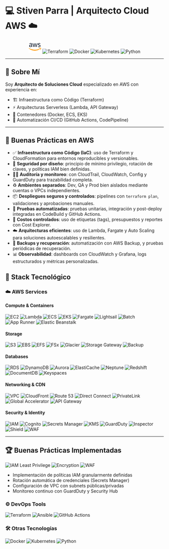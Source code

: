 # 💻 Stiven Parra | Arquitecto Cloud AWS ☁️

<p align="center">
  <img src="https://raw.githubusercontent.com/devicons/devicon/master/icons/amazonwebservices/amazonwebservices-original-wordmark.svg" width="40" title="AWS"/>
  <img src="https://cdn.jsdelivr.net/gh/devicons/devicon/icons/terraform/terraform-original.svg" width="40" title="Terraform"/>
  <img src="https://cdn.jsdelivr.net/gh/devicons/devicon/icons/docker/docker-original.svg" width="40" title="Docker"/>
  <img src="https://cdn.jsdelivr.net/gh/devicons/devicon/icons/kubernetes/kubernetes-plain.svg" width="40" title="Kubernetes"/>
  <img src="https://cdn.jsdelivr.net/gh/devicons/devicon/icons/python/python-original.svg" width="40" title="Python"/>
</p>

---

## 🚀 Sobre Mí

Soy **Arquitecto de Soluciones Cloud** especializado en AWS con experiencia en:
- 🏗️ Infraestructura como Código (Terraform)
- ⚡ Arquitecturas Serverless (Lambda, API Gateway)
- 🐳 Contenedores (Docker, ECS, EKS)
- 🔄 Automatización CI/CD (GitHub Actions, CodePipeline)

---

## 🧭 Buenas Prácticas en AWS

- ✅ **Infraestructura como Código (IaC)**: uso de Terraform y CloudFormation para entornos reproducibles y versionables.
- 🔐 **Seguridad por diseño**: principio de mínimo privilegio, rotación de claves, y políticas IAM bien definidas.
- 🕵️‍♂️ **Auditoría y monitoreo**: con CloudTrail, CloudWatch, Config y GuardDuty para trazabilidad completa.
- ♻️ **Ambientes separados**: Dev, QA y Prod bien aislados mediante cuentas o VPCs independientes.
- 📦 **Despliegues seguros y controlados**: pipelines con `terraform plan`, validaciones y aprobaciones manuales.
- 🧪 **Pruebas automatizadas**: pruebas unitarias, integración y post-deploy integradas en CodeBuild y GitHub Actions.
- 💸 **Costos controlados**: uso de etiquetas (tags), presupuestos y reportes con Cost Explorer.
- ☁️ **Arquitecturas eficientes**: uso de Lambda, Fargate y Auto Scaling para soluciones autoescalables y resilientes.
- 🔄 **Backups y recuperación**: automatización con AWS Backup, y pruebas periódicas de recuperación.
- 📊 **Observabilidad**: dashboards con CloudWatch y Grafana, logs estructurados y métricas personalizadas.


## 🔧 Stack Tecnológico

### ☁️ AWS Services

#### Compute & Containers
<p>
  <img src="https://img.shields.io/badge/EC2-FF9900?logo=amazonec2&logoColor=white" alt="EC2"/>
  <img src="https://img.shields.io/badge/Lambda-FF9900?logo=awslambda&logoColor=white" alt="Lambda"/>
  <img src="https://img.shields.io/badge/ECS-FF6600?logo=amazonecs&logoColor=white" alt="ECS"/>
  <img src="https://img.shields.io/badge/EKS-0052CC?logo=amazoneks&logoColor=white" alt="EKS"/>
  <img src="https://img.shields.io/badge/Fargate-FF9900?logo=aws&logoColor=white" alt="Fargate"/>
  <img src="https://img.shields.io/badge/Lightsail-3F48CC?logo=amazonlightsail&logoColor=white" alt="Lightsail"/>
  <img src="https://img.shields.io/badge/Batch-FF9900?logo=aws&logoColor=white" alt="Batch"/>
  <img src="https://img.shields.io/badge/AppRunner-FF9900?logo=aws&logoColor=white" alt="App Runner"/>
  <img src="https://img.shields.io/badge/Elastic_Beanstalk-569A31?logo=awselasticbeanstalk&logoColor=white" alt="Elastic Beanstalk"/>
</p>

#### Storage
<p>
  <img src="https://img.shields.io/badge/S3-569A31?logo=amazons3&logoColor=white" alt="S3"/>
  <img src="https://img.shields.io/badge/EBS-FF9900?logo=aws&logoColor=white" alt="EBS"/>
  <img src="https://img.shields.io/badge/EFS-FF9900?logo=aws&logoColor=white" alt="EFS"/>
  <img src="https://img.shields.io/badge/FSx-FF9900?logo=aws&logoColor=white" alt="FSx"/>
  <img src="https://img.shields.io/badge/Glacier-005571?logo=aws&logoColor=white" alt="Glacier"/>
  <img src="https://img.shields.io/badge/Storage_Gateway-FF9900?logo=aws&logoColor=white" alt="Storage Gateway"/>
  <img src="https://img.shields.io/badge/Backup-FF9900?logo=aws&logoColor=white" alt="Backup"/>
</p>

#### Databases
<p>
  <img src="https://img.shields.io/badge/RDS-527FFF?logo=amazonrds&logoColor=white" alt="RDS"/>
  <img src="https://img.shields.io/badge/DynamoDB-4053D6?logo=amazondynamodb&logoColor=white" alt="DynamoDB"/>
  <img src="https://img.shields.io/badge/Aurora-0073BB?logo=amazonaurora&logoColor=white" alt="Aurora"/>
  <img src="https://img.shields.io/badge/ElastiCache-912B88?logo=aws&logoColor=white" alt="ElastiCache"/>
  <img src="https://img.shields.io/badge/Neptune-FF9900?logo=aws&logoColor=white" alt="Neptune"/>
  <img src="https://img.shields.io/badge/Redshift-8C4FFF?logo=amazonredshift&logoColor=white" alt="Redshift"/>
  <img src="https://img.shields.io/badge/DocumentDB-4053D6?logo=aws&logoColor=white" alt="DocumentDB"/>
  <img src="https://img.shields.io/badge/Keyspaces-FF9900?logo=aws&logoColor=white" alt="Keyspaces"/>
</p>

#### Networking & CDN
<p>
  <img src="https://img.shields.io/badge/VPC-43B02A?logo=amazonvpc&logoColor=white" alt="VPC"/>
  <img src="https://img.shields.io/badge/CloudFront-005571?logo=amazoncloudfront&logoColor=white" alt="CloudFront"/>
  <img src="https://img.shields.io/badge/Route53-FFCC00?logo=amazonroute53&logoColor=black" alt="Route 53"/>
  <img src="https://img.shields.io/badge/Direct_Connect-FF9900?logo=aws&logoColor=white" alt="Direct Connect"/>
  <img src="https://img.shields.io/badge/PrivateLink-FF9900?logo=aws&logoColor=white" alt="PrivateLink"/>
  <img src="https://img.shields.io/badge/Global_Accelerator-FF9900?logo=aws&logoColor=white" alt="Global Accelerator"/>
  <img src="https://img.shields.io/badge/API_Gateway-FF4F8B?logo=amazonapigateway&logoColor=white" alt="API Gateway"/>
</p>

#### Security & Identity
<p>
  <img src="https://img.shields.io/badge/IAM-0052CC?logo=awsiam&logoColor=white" alt="IAM"/>
  <img src="https://img.shields.io/badge/Cognito-FF9900?logo=amazoncognito&logoColor=white" alt="Cognito"/>
  <img src="https://img.shields.io/badge/Secrets_Manager-912B88?logo=aws&logoColor=white" alt="Secrets Manager"/>
  <img src="https://img.shields.io/badge/KMS-5D9CEC?logo=aws&logoColor=white" alt="KMS"/>
  <img src="https://img.shields.io/badge/GuardDuty-FF9900?logo=aws&logoColor=white" alt="GuardDuty"/>
  <img src="https://img.shields.io/badge/Inspector-FF9900?logo=aws&logoColor=white" alt="Inspector"/>
  <img src="https://img.shields.io/badge/Shield-FF9900?logo=aws&logoColor=white" alt="Shield"/>
  <img src="https://img.shields.io/badge/WAF-FF9900?logo=aws&logoColor=white" alt="WAF"/>
</p>

---

## 🏆 Buenas Prácticas Implementadas

<p>
  <img src="https://img.shields.io/badge/Principio_Mínimos_Privilegios-FF9900?logo=awsiam&logoColor=white" alt="IAM Least Privilege"/>
  <img src="https://img.shields.io/badge/Encriptación_Transit/At_Rest-0052CC?logo=awskms&logoColor=white" alt="Encryption"/>
  <img src="https://img.shields.io/badge/WAF_Shield-FF9900?logo=aws&logoColor=white" alt="WAF"/>
</p>

- Implementación de políticas IAM granularmente definidas
- Rotación automática de credenciales (Secrets Manager)
- Configuración de VPC con subnets públicas/privadas
- Monitoreo continuo con GuardDuty y Security Hub

### ⚙️ DevOps Tools
<p>
  <img src="https://img.shields.io/badge/Terraform-7B42BC?logo=terraform&logoColor=white" alt="Terraform"/>
  <img src="https://img.shields.io/badge/Ansible-EE0000?logo=ansible&logoColor=white" alt="Ansible"/>
  <img src="https://img.shields.io/badge/GitHub_Actions-2088FF?logo=githubactions&logoColor=white" alt="GitHub Actions"/>
</p>

### 🛠️ Otras Tecnologías
<p>
  <img src="https://img.shields.io/badge/Docker-2496ED?logo=docker&logoColor=white" alt="Docker"/>
  <img src="https://img.shields.io/badge/Kubernetes-326CE5?logo=kubernetes&logoColor=white" alt="Kubernetes"/>
  <img src="https://img.shields.io/badge/Python-3776AB?logo=python&logoColor=white" alt="Python"/>
</p>
